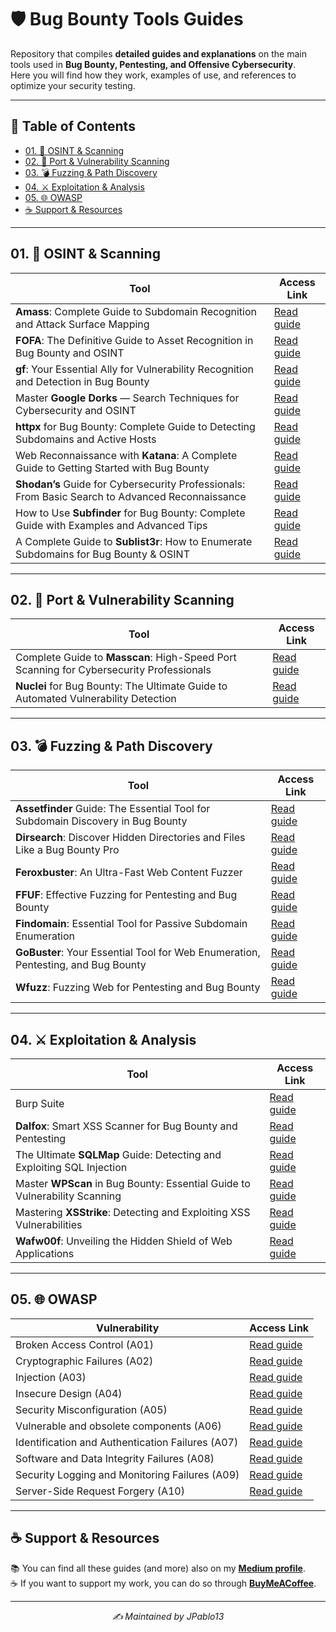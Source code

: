 # 🛡️ Bug Bounty Tools Guides

Repository that compiles **detailed guides and explanations** on the main tools used in **Bug Bounty, Pentesting, and Offensive Cybersecurity**.     
Here you will find how they work, examples of use, and references to optimize your security testing.

---

## 📑 Table of Contents
- [01. 🔎 OSINT & Scanning](#01--osint--scanning)
- [02. 🚀 Port & Vulnerability Scanning](#02--port--vulnerability-scanning)
- [03. 💣 Fuzzing & Path Discovery](#03--fuzzing--path-discovery)
- [04. ⚔️ Exploitation & Analysis](#04-%EF%B8%8F-exploitation--analysis)
- [05. 🌐 OWASP](#05--owasp)
- [☕ Support & Resources](#-support--resources)

---

## 01. 🔎 OSINT & Scanning
| Tool         |  Access Link                                                                                                                                       |
| ------------ | -------------------------------------------------------------------------------------------------------------------------------------------------- |
| **Amass**: Complete Guide to Subdomain Recognition and Attack Surface Mapping | [Read guide](https://medium.com/meetcyber/amass-complete-guide-to-subdomain-recognition-and-attack-surface-mapping-c1736db05f88)                   |
| **FOFA**: The Definitive Guide to Asset Recognition in Bug Bounty and OSINT | [Read guide](https://medium.com/meetcyber/fofa-the-definitive-guide-to-asset-recognition-in-bug-bounty-and-osint-dc0448055220)                     |
| **gf**: Your Essential Ally for Vulnerability Recognition and Detection in Bug Bounty | [Read guide](https://medium.com/meetcyber/gf-your-essential-ally-for-vulnerability-recognition-and-detection-in-bug-bounty-a12f04a110ff)           |
| Master **Google Dorks** — Search Techniques for Cybersecurity and OSINT | [Read guide](https://medium.com/meetcyber/master-google-dorks-search-techniques-for-cybersecurity-and-osint-7ced756d02ca)                          | 
| **httpx** for Bug Bounty: Complete Guide to Detecting Subdomains and Active Hosts | [Read guide](https://medium.com/meetcyber/httpx-for-bug-bounty-complete-guide-to-detecting-subdomains-and-active-hosts-22fa015dbedd) |
| Web Reconnaissance with **Katana**: A Complete Guide to Getting Started with Bug Bounty | [Read guide](https://medium.com/meetcyber/web-reconnaissance-with-katana-a-complete-guide-to-getting-started-with-bug-bounty-b9f2499e4c00)         |
| **Shodan’s** Guide for Cybersecurity Professionals: From Basic Search to Advanced Reconnaissance | [Read guide](https://medium.com/meetcyber/shodans-guide-for-cybersecurity-professionals-from-basic-search-to-advanced-reconnaissance-dbeeee21c638) |
| How to Use **Subfinder** for Bug Bounty: Complete Guide with Examples and Advanced Tips | [Read guide](https://medium.com/meetcyber/how-to-use-subfinder-for-bug-bounty-complete-guide-with-examples-and-advanced-tips-779596c456bc) |
| A Complete Guide to **Sublist3r**: How to Enumerate Subdomains for Bug Bounty & OSINT | [Read guide](https://medium.com/meetcyber/a-complete-guide-to-sublist3r-how-to-enumerate-subdomains-for-bug-bounty-osint-2127ffe0ffac)             |

---

## 02. 🚀 Port & Vulnerability Scanning
| Tool     | Access Link                                                                                                                                |
| -------- | ------------------------------------------------------------------------------------------------------------------------------------------ |
| Complete Guide to **Masscan**: High-Speed Port Scanning for Cybersecurity Professionals | [Read guide](https://medium.com/meetcyber/complete-guide-to-masscan-high-speed-port-scanning-for-cybersecurity-professionals-9bb4f61c6173) |
| **Nuclei** for Bug Bounty: The Ultimate Guide to Automated Vulnerability Detection | [Read guide](https://medium.com/meetcyber/nuclei-for-bug-bounty-the-ultimate-guide-to-automated-vulnerability-detection-acf0e28b7eac)      |

---

## 03. 💣 Fuzzing & Path Discovery
| Tool         | Access Link                                                                                                                                      |
| ------------ | ------------------------------------------------------------------------------------------------------------------------------------------------ | 
| **Assetfinder** Guide: The Essential Tool for Subdomain Discovery in Bug Bounty | [Read guide](https://medium.com/meetcyber/assetfinder-guide-the-essential-tool-for-subdomain-discovery-in-bug-bounty-a703363a4598) |
| **Dirsearch**: Discover Hidden Directories and Files Like a Bug Bounty Pro | [Read guide](https://medium.com/meetcyber/discover-how-attackers-abuse-clipboard-paste-handling-to-trigger-blind-xss-from-setup-to-65251336bb2e) |
| **Feroxbuster**: An Ultra-Fast Web Content Fuzzer  | [Read guide](https://medium.com/meetcyber/feroxbuster-an-ultra-fast-web-content-fuzzer-7a50d98dcf60) |
| **FFUF**: Effective Fuzzing for Pentesting and Bug Bounty | [Read guide](https://medium.com/meetcyber/ffuf-effective-fuzzing-for-pentesting-and-bug-bounty-5225c4d3c56b) |
| **Findomain**: Essential Tool for Passive Subdomain Enumeration | [Read guide](https://medium.com/meetcyber/findomain-essential-tool-for-passive-subdomain-enumeration-2c1e78e71214) |
| **GoBuster**: Your Essential Tool for Web Enumeration, Pentesting, and Bug Bounty | [Read guide](https://medium.com/meetcyber/gobuster-your-essential-tool-for-web-enumeration-pentesting-and-bug-bounty-143c3d134587) |
| **Wfuzz**: Fuzzing Web for Pentesting and Bug Bounty | [Read guide](https://medium.com/meetcyber/wfuzz-fuzzing-web-for-pentesting-and-bug-bounty-06eb43124603) |

---

## 04. ⚔️ Exploitation & Analysis
| Tool       | Access Link                                                                                                                   |
| ---------- | ----------------------------------------------------------------------------------------------------------------------------- | 
| Burp Suite | [Read guide](https://medium.com/@jpablo13/burp-suite-guide-to-ethical-hacking-b47cf56fe638)                                   |
| **Dalfox**: Smart XSS Scanner for Bug Bounty and Pentesting | [Read guide](https://medium.com/meetcyber/dalfox-smart-xss-scanner-for-bug-bounty-and-pentesting-c9a4a8708179) |
| The Ultimate **SQLMap** Guide: Detecting and Exploiting SQL Injection | [Read guide](https://medium.com/meetcyber/the-ultimate-sqlmap-guide-detecting-and-exploiting-sql-injection-0499a6091022) |
| Master **WPScan** in Bug Bounty: Essential Guide to Vulnerability Scanning | [Read guide](https://medium.com/meetcyber/master-wpscan-in-bug-bounty-essential-guide-to-vulnerability-scanning-6c68a4a19b3a) |
| Mastering **XSStrike**: Detecting and Exploiting XSS Vulnerabilities | [Read guide](https://medium.com/meetcyber/mastering-xsstrike-detecting-and-exploiting-xss-vulnerabilities-74dd1ec3e5a9) |
| **Wafw00f**: Unveiling the Hidden Shield of Web Applications    | [Read guide](https://medium.com/meetcyber/wafw00f-unveiling-the-hidden-shield-of-web-applications-3e97c8147ab9) |
---

## 05. 🌐 OWASP
| Vulnerability | Access Link |
| -------------- | ----------- |
| Broken Access Control (A01) | [Read guide](https://medium.com/meetcyber/complete-guide-to-broken-access-control-hacking-bug-bounty-and-prevention-in-web-applications-d549fcc140d6) |
| Cryptographic Failures (A02) | [Read guide](https://medium.com/meetcyber/cryptographic-failures-the-definitive-guide-to-hacking-bug-bounty-and-web-security-cd79728201cf) |
| Injection (A03) | [Read guide](https://medium.com/meetcyber/injection-complete-guide-to-hacking-bug-bounty-and-prevention-e47e978d219d) |
| Insecure Design (A04) | [Read guide](https://medium.com/meetcyber/insecure-design-owasp-a04-hacking-bug-bounty-and-prevention-guide-4d4851d73677) |
| Security Misconfiguration (A05) | [Read guide](https://medium.com/meetcyber/security-misconfiguration-owasp-a05-hacking-and-bug-bounty-guide-d45c3a4438ae) |
| Vulnerable and obsolete components (A06) | [Read guide](https://medium.com/meetcyber/vulnerable-and-obsolete-components-owasp-a06-hacking-and-bug-bounty-guide-0f8b3d1736c4) |
| Identification and Authentication Failures (A07) | [Read guide](https://medium.com/meetcyber/identification-and-authentication-failures-owasp-a07-for-hacking-bug-bounty-and-web-development-52a707be67af) |
| Software and Data Integrity Failures (A08) | [Read guide](https://medium.com/meetcyber/software-and-data-integrity-failures-owasp-a08-for-hacking-bug-bounty-and-web-development-54403ea14351) |
| Security Logging and Monitoring Failures (A09) | [Read guide](https://medium.com/meetcyber/security-logging-and-monitoring-failures-owasp-a09-complete-hacking-and-bug-bounty-guide-8533fa2d8c3d) |
| Server-Side Request Forgery (A10) | [Read guide](https://medium.com/meetcyber/server-side-request-forgery-ssrf-owasp-a10-a-complete-guide-to-hacking-and-bug-bounties-0b8f0825f83c) |

---

## ☕ Support & Resources

📚 You can find all these guides (and more) also on my **[Medium profile](https://medium.com/@jpablo13)**.  
☕ If you want to support my work, you can do so through **[BuyMeACoffee](https://buymeacoffee.com/jpablo13)**.  

---
<p align="center"><i>✍️ Maintained by JPablo13</i></p>

